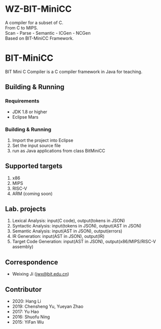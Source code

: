 # WZ-BIT-MiniCC
A compiler for a subset of C.<br>
From C to MIPS.<br>
Scan - Parse - Semantic - ICGen - NCGen<br>
Based on BIT-MiniCC Framework.

# BIT-MiniCC
BIT Mini C Compiler is a C compiler framework in Java for teaching.

## Building & Running
### Requirements
* JDK 1.8 or higher
* Eclipse Mars

### Building & Running
1. Import the project into Eclipse
2. Set the input source file
3. run as Java applications from class BitMiniCC

## Supported targets
1. x86
2. MIPS
3. RISC-V
4. ARM (coming soon)

## Lab. projects
1. Lexical Analysis: input(C code), output(tokens in JSON)
2. Syntactic Analysis: input(tokens in JSON), output(AST in JSON)
3. Semantic Analysis: input(AST in JSON), output(errors)
4. IR Generation: input(AST in JSON), output(IR)
5. Target Code Generation: input(AST in JSON), output(x86/MIPS/RISC-V assembly)

## Correspondence
* Weixing Ji (jwx@bit.edu.cn) 

## Contributor
* 2020: Hang Li
* 2019: Chensheng Yu, Yueyan Zhao
* 2017: Yu Hao
* 2016: Shuofu Ning
* 2015: YiFan Wu
